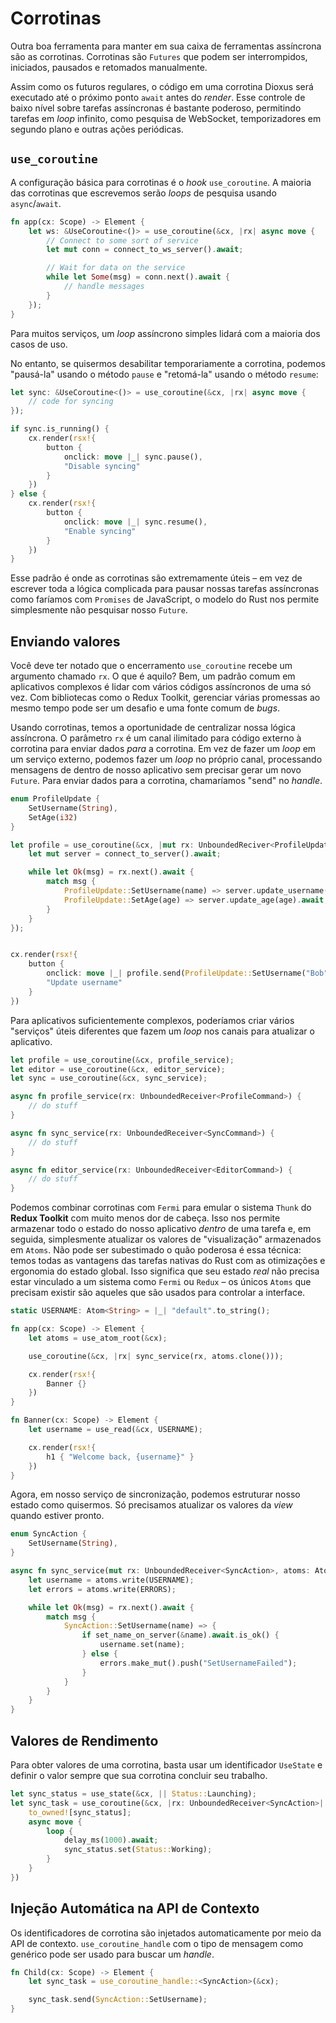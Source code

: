 # Corrotinas

Outra boa ferramenta para manter em sua caixa de ferramentas assíncrona são as corrotinas. Corrotinas são `Futures` que podem ser interrompidos, iniciados, pausados e retomados manualmente.

Assim como os futuros regulares, o código em uma corrotina Dioxus será executado até o próximo ponto `await` antes do _render_. Esse controle de baixo nível sobre tarefas assíncronas é bastante poderoso, permitindo tarefas em _loop_ infinito, como pesquisa de WebSocket, temporizadores em segundo plano e outras ações periódicas.

## `use_coroutine`

A configuração básica para corrotinas é o _hook_ `use_coroutine`. A maioria das corrotinas que escrevemos serão _loops_ de pesquisa usando `async`/`await`.

```rust
fn app(cx: Scope) -> Element {
    let ws: &UseCoroutine<()> = use_coroutine(&cx, |rx| async move {
        // Connect to some sort of service
        let mut conn = connect_to_ws_server().await;

        // Wait for data on the service
        while let Some(msg) = conn.next().await {
            // handle messages
        }
    });
}
```

Para muitos serviços, um _loop_ assíncrono simples lidará com a maioria dos casos de uso.

No entanto, se quisermos desabilitar temporariamente a corrotina, podemos "pausá-la" usando o método `pause` e "retomá-la" usando o método `resume`:

```rust
let sync: &UseCoroutine<()> = use_coroutine(&cx, |rx| async move {
    // code for syncing
});

if sync.is_running() {
    cx.render(rsx!{
        button {
            onclick: move |_| sync.pause(),
            "Disable syncing"
        }
    })
} else {
    cx.render(rsx!{
        button {
            onclick: move |_| sync.resume(),
            "Enable syncing"
        }
    })
}
```

Esse padrão é onde as corrotinas são extremamente úteis – em vez de escrever toda a lógica complicada para pausar nossas tarefas assíncronas como faríamos com `Promises` de JavaScript, o modelo do Rust nos permite simplesmente não pesquisar nosso `Future`.

## Enviando valores

Você deve ter notado que o encerramento `use_coroutine` recebe um argumento chamado `rx`. O que é aquilo? Bem, um padrão comum em aplicativos complexos é lidar com vários códigos assíncronos de uma só vez. Com bibliotecas como o Redux Toolkit, gerenciar várias promessas ao mesmo tempo pode ser um desafio e uma fonte comum de _bugs_.

Usando corrotinas, temos a oportunidade de centralizar nossa lógica assíncrona. O parâmetro `rx` é um canal ilimitado para código externo à corrotina para enviar dados _para_ a corrotina. Em vez de fazer um _loop_ em um serviço externo, podemos fazer um _loop_ no próprio canal, processando mensagens de dentro de nosso aplicativo sem precisar gerar um novo `Future`. Para enviar dados para a corrotina, chamaríamos "send" no _handle_.

```rust
enum ProfileUpdate {
    SetUsername(String),
    SetAge(i32)
}

let profile = use_coroutine(&cx, |mut rx: UnboundedReciver<ProfileUpdate>| async move {
    let mut server = connect_to_server().await;

    while let Ok(msg) = rx.next().await {
        match msg {
            ProfileUpdate::SetUsername(name) => server.update_username(name).await,
            ProfileUpdate::SetAge(age) => server.update_age(age).await,
        }
    }
});


cx.render(rsx!{
    button {
        onclick: move |_| profile.send(ProfileUpdate::SetUsername("Bob".to_string())),
        "Update username"
    }
})
```

Para aplicativos suficientemente complexos, poderíamos criar vários "serviços" úteis diferentes que fazem um _loop_ nos canais para atualizar o aplicativo.

```rust
let profile = use_coroutine(&cx, profile_service);
let editor = use_coroutine(&cx, editor_service);
let sync = use_coroutine(&cx, sync_service);

async fn profile_service(rx: UnboundedReceiver<ProfileCommand>) {
    // do stuff
}

async fn sync_service(rx: UnboundedReceiver<SyncCommand>) {
    // do stuff
}

async fn editor_service(rx: UnboundedReceiver<EditorCommand>) {
    // do stuff
}
```

Podemos combinar corrotinas com `Fermi` para emular o sistema `Thunk` do **Redux Toolkit** com muito menos dor de cabeça. Isso nos permite armazenar todo o estado do nosso aplicativo _dentro_ de uma tarefa e, em seguida, simplesmente atualizar os valores de "visualização" armazenados em `Atoms`. Não pode ser subestimado o quão poderosa é essa técnica: temos todas as vantagens das tarefas nativas do Rust com as otimizações e ergonomia do estado global. Isso significa que seu estado _real_ não precisa estar vinculado a um sistema como `Fermi` ou `Redux` – os únicos `Atoms` que precisam existir são aqueles que são usados para controlar a interface.

```rust
static USERNAME: Atom<String> = |_| "default".to_string();

fn app(cx: Scope) -> Element {
    let atoms = use_atom_root(&cx);

    use_coroutine(&cx, |rx| sync_service(rx, atoms.clone()));

    cx.render(rsx!{
        Banner {}
    })
}

fn Banner(cx: Scope) -> Element {
    let username = use_read(&cx, USERNAME);

    cx.render(rsx!{
        h1 { "Welcome back, {username}" }
    })
}
```

Agora, em nosso serviço de sincronização, podemos estruturar nosso estado como quisermos. Só precisamos atualizar os valores da _view_ quando estiver pronto.

```rust
enum SyncAction {
    SetUsername(String),
}

async fn sync_service(mut rx: UnboundedReceiver<SyncAction>, atoms: AtomRoot) {
    let username = atoms.write(USERNAME);
    let errors = atoms.write(ERRORS);

    while let Ok(msg) = rx.next().await {
        match msg {
            SyncAction::SetUsername(name) => {
                if set_name_on_server(&name).await.is_ok() {
                    username.set(name);
                } else {
                    errors.make_mut().push("SetUsernameFailed");
                }
            }
        }
    }
}
```

## Valores de Rendimento

Para obter valores de uma corrotina, basta usar um identificador `UseState` e definir o valor sempre que sua corrotina concluir seu trabalho.

```rust
let sync_status = use_state(&cx, || Status::Launching);
let sync_task = use_coroutine(&cx, |rx: UnboundedReceiver<SyncAction>| {
    to_owned![sync_status];
    async move {
        loop {
            delay_ms(1000).await;
            sync_status.set(Status::Working);
        }
    }
})
```

## Injeção Automática na API de Contexto

Os identificadores de corrotina são injetados automaticamente por meio da API de contexto. `use_coroutine_handle` com o tipo de mensagem como genérico pode ser usado para buscar um _handle_.

```rust
fn Child(cx: Scope) -> Element {
    let sync_task = use_coroutine_handle::<SyncAction>(&cx);

    sync_task.send(SyncAction::SetUsername);
}
```
